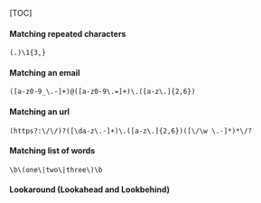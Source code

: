 [TOC]

#### Matching repeated characters

```
(.)\1{3,}
```
#### Matching an email
```
([a-z0-9_\.-]+)@([a-z0-9\.=]+)\.([a-z\.]{2,6})
```
#### Matching an url
```
(https?:\/\/)?([\da-z\.-]+)\.([a-z\.]{2,6})([\/\w \.-]*)*\/?
```
#### Matching list of words
```
\b\(one\|two\|three\)\b
```
#### Lookaround (Lookahead and Lookbehind)
